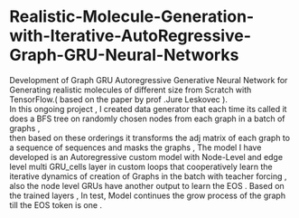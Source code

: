 # Realistic-Molecule-Generation-with-Iterative-AutoRegressive-Graph-GRU-Neural-Networks
Development of Graph GRU Autoregressive Generative Neural Network for Generating realistic molecules of different size from Scratch with TensorFlow.( based on the paper by prof .Jure Leskovec ).                                       
In this ongoing project , I created data generator that each time its called it does a BFS tree on randomly chosen nodes from each graph in a batch of graphs ,                                                               
 then based on these orderings it transforms the adj matrix of each graph to a sequence of sequences and masks the graphs ,
The  model I have developed is an Autoregressive custom model with Node-Level and edge level multi  GRU_cells layer in custom loops that cooperatively learn the iterative dynamics of creation of Graphs in the batch 
with teacher forcing , also the node level GRUs have another output to learn the EOS . Based on the trained layers , In test, Model continues the grow process of the graph till the EOS token is one .

